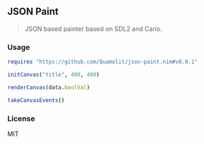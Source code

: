 
JSON Paint
----

> JSON based painter based on SDL2 and Cario.

### Usage

```nim
requires "https://github.com/Quamolit/json-paint.nim#v0.0.1"
```

```nim
initCanvas("title", 400, 400)

renderCanvas(data.boolVal)

takeCanvasEvents()
```

### License

MIT
